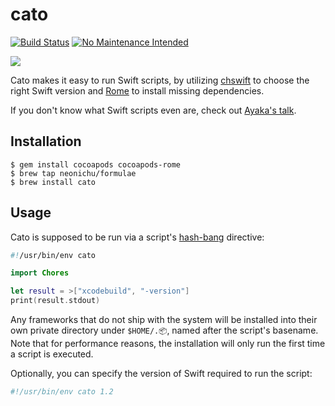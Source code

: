 # cato

[![Build Status](http://img.shields.io/travis/neonichu/cato.svg?style=flat)](https://travis-ci.org/neonichu/cato)
[![No Maintenance Intended](http://unmaintained.tech/badge.svg)](http://unmaintained.tech/)

![](http://i.giphy.com/lB6TLJtWKiJDa.gif)

Cato makes it easy to run Swift scripts, by utilizing [chswift][1] to choose
the right Swift version and [Rome][2] to install missing dependencies.

If you don't know what Swift scripts even are, check out [Ayaka's talk][3].

## Installation

```
$ gem install cocoapods cocoapods-rome
$ brew tap neonichu/formulae
$ brew install cato
```

## Usage

Cato is supposed to be run via a script's [hash-bang][4] directive:

```swift
#!/usr/bin/env cato

import Chores

let result = >["xcodebuild", "-version"]
print(result.stdout)
```

Any frameworks that do not ship with the system will be installed into their own
private directory under `$HOME/.📦`, named after the script's basename. Note that
for performance reasons, the installation will only run the first time a script
is executed.

Optionally, you can specify the version of Swift required to run the script:

```bash
#!/usr/bin/env cato 1.2
```


[1]: https://github.com/neonichu/chswift
[2]: https://github.com/neonichu/Rome
[3]: https://speakerdeck.com/ayanonagon/swift-scripting
[4]: http://en.wikipedia.org/wiki/Shebang_(Unix)
